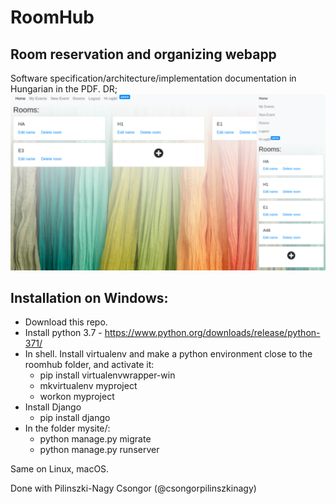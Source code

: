 # RoomHub
## Room reservation and organizing webapp

Software specification/architecture/implementation documentation in Hungarian in the PDF.
DR;
![](https://github.com/najibghadri/RoomHub/blob/master/image.png)

## Installation on Windows:
 - Download this repo.
 - Install python 3.7 - https://www.python.org/downloads/release/python-371/
 - In shell. Install virtualenv and make a python environment close to the roomhub folder, and activate it:
   - pip install virtualenvwrapper-win
   - mkvirtualenv myproject
   - workon myproject
 - Install Django
   - pip install django
 - In the folder mysite/:
   - python manage.py migrate
   - python manage.py runserver

Same on Linux, macOS.

Done with Pilinszki-Nagy Csongor (@csongorpilinszkinagy)
